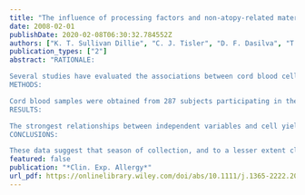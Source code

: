 ```yaml
---
title: "The influence of processing factors and non-atopy-related maternal and neonate characteristics on yield and cytokine responses of cord blood mononuclear cells"
date: 2008-02-01
publishDate: 2020-02-08T06:30:32.784552Z
authors: ["K. T. Sullivan Dillie", "C. J. Tisler", "D. F. Dasilva", "T. E. Pappas", "K. A. Roberg", "K. T. Carlson-Dakes", "M. D. Evans", "L. A. Rosenthal", "R. E. Gangnon", "J. E. Gern", "R. F. Lemanske"]
publication_types: ["2"]
abstract: "RATIONALE:

Several studies have evaluated the associations between cord blood cellular responses and atopic diseases in children, but the results of these studies are inconsistent. Variations in blood processing factors and maternal and infant characteristics are typically not accounted for and may contribute to these inconsistencies.
METHODS:

Cord blood samples were obtained from 287 subjects participating in the Childhood Origins of ASThma project, a prospective study of children at high risk for the development of asthma/allergies. Mononuclear cells were stimulated with phytohaemagglutinin (PHA), phorbal myristate acetate/ionomycin or a suspension of killed staphylococcus, and IFN-gamma, IL-10 and IL-13 were quantitated by ELISA. Cell yields and cytokine production were related to processing factors and maternal and infant characteristics.
RESULTS:

The strongest relationships between independent variables and cell yield or cytokine responses occurred with the season of birth. The highest median cell yields were seen in fall, and the lowest in summer (difference of 47%, P=0.0027). Furthermore, PHA-induced IL-5 and IL-13 responses were approximately 50% higher in spring and summer than in fall or winter (P<0.0001). Clots in the cord blood samples were associated with a reduced median cell yield (42% reduction, P<0.0001), and an increased PHA-induced IL-10 secretion (27% increase, P=0.004).
CONCLUSIONS:

These data suggest that season of collection, and to a lesser extent clotting in samples, affect cord blood mononuclear cell yield and cytokine responses. Careful documentation and analysis of processing and environmental variables are important in understanding biological relationships with cytokine responses, and also lead to greater comparability among studies using these techniques."
featured: false
publication: "*Clin. Exp. Allergy*"
url_pdf: https://onlinelibrary.wiley.com/doi/abs/10.1111/j.1365-2222.2007.02891.x
---
```


